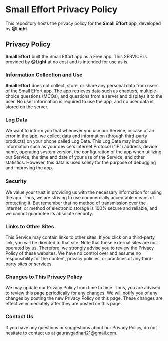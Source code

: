 # Small Effort Privacy Policy

This repository hosts the privacy policy for the **Small Effort** app, developed by **@Light**.

## Privacy Policy

**Small Effort** built the Small Effort app as a Free app. This SERVICE is provided by **@Light** at no cost and is intended for use as is.

### Information Collection and Use

**Small Effort** does not collect, store, or share any personal data from users of the Small Effort app. The app retrieves data such as chapters, multiple-choice questions (MCQs), and questions from a server and displays it to the user. No user information is required to use the app, and no user data is stored on the server.

### Log Data

We want to inform you that whenever you use our Service, in case of an error in the app, we collect data and information (through third-party products) on your phone called Log Data. This Log Data may include information such as your device's Internet Protocol (“IP”) address, device name, operating system version, the configuration of the app when utilizing our Service, the time and date of your use of the Service, and other statistics. However, this data is used solely for the purpose of debugging and improving the app.

### Security

We value your trust in providing us with the necessary information for using the app. Thus, we are striving to use commercially acceptable means of protecting it. But remember that no method of transmission over the internet, or method of electronic storage is 100% secure and reliable, and we cannot guarantee its absolute security.

### Links to Other Sites

This Service may contain links to other sites. If you click on a third-party link, you will be directed to that site. Note that these external sites are not operated by us. Therefore, we strongly advise you to review the Privacy Policy of these websites. We have no control over and assume no responsibility for the content, privacy policies, or practices of any third-party sites or services.

### Changes to This Privacy Policy

We may update our Privacy Policy from time to time. Thus, you are advised to review this page periodically for any changes. We will notify you of any changes by posting the new Privacy Policy on this page. These changes are effective immediately after they are posted on this page.

### Contact Us

If you have any questions or suggestions about our Privacy Policy, do not hesitate to contact us at gauravgadhari21@gmail.com.
